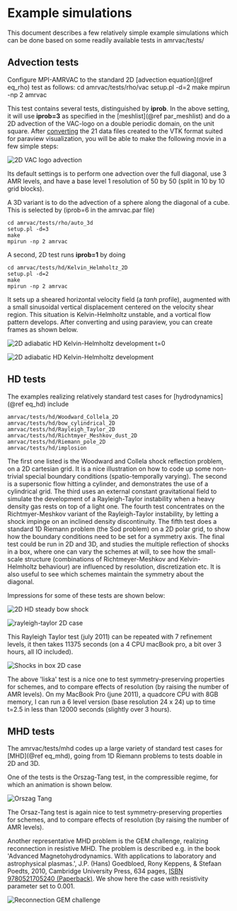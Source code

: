 # Example simulations

This document describes a few relatively simple example simulations which can
be done based on some readily available tests in amrvac/tests/

## Advection tests

Configure MPI-AMRVAC to the standard 2D [advection equation](@ref eq_rho) test
as follows:
    cd amrvac/tests/rho/vac
    setup.pl -d=2
    make
    mpirun -np 2 amrvac

This test contains several tests, distinguished by **iprob**. In the above setting, it
will use **iprob=3** as specified in the [meshlist](@ref par_meshlist) and
do a 2D advection of the VAC-logo on a double periodic domain, on the unit
square. After [converting](convert.md) the 21 data files created to the VTK
format suited for paraview visualization, you will be able to make the
following movie in a few simple steps:

![2D VAC logo advection](figmovdir/vaclogo.gif)

Its default settings is to perform one advection over the full diagonal, use 3
AMR levels, and have a base level 1 resolution of 50 by 50 (split in 10
by 10 grid blocks). 

A 3D variant is to do the advection of a sphere along the diagonal of a cube.
This is selected by (iprob=6 in the amrvac.par file)

    cd amrvac/tests/rho/auto_3d
    setup.pl -d=3
    make
    mpirun -np 2 amrvac

A second, 2D test runs **iprob=1** by doing

    cd amrvac/tests/hd/Kelvin_Helmholtz_2D
    setup.pl -d=2
    make
    mpirun -np 2 amrvac

It sets up a sheared horizontal velocity field (a _tanh_ profile), augmented
with a small sinusoidal vertical displacement centered on the velocity shear
region. This situation is Kelvin-Helmholtz unstable, and a vortical flow
pattern develops. After converting and using paraview, you can create frames
as shown below.

![2D adiabatic HD Kelvin-Helmholtz development t=0](figmovdir/khadiabAfigt0.gif) 

![2D adiabatic HD Kelvin-Helmholtz development](figmovdir/khadiabAfigfinal.gif)

## HD tests

The examples realizing relatively standard test cases
for [hydrodynamics](@ref eq_hd) include

    amrvac/tests/hd/Woodward_Collela_2D
    amrvac/tests/hd/bow_cylindrical_2D
    amrvac/tests/hd/Rayleigh_Taylor_2D
    amrvac/tests/hd/Richtmyer_Meshkov_dust_2D
    amrvac/tests/hd/Riemann_pole_2D
    amrvac/tests/hd/implosion

The first one listed is the Woodward and Collela shock reflection problem, on a 2D
cartesian grid. It is a nice illustration on how to code up some non-trivial
special boundary conditions (spatio-temporally varying). The second is a
supersonic flow hitting a cylinder, and demonstrates the use of a cylindrical
grid. The third uses an external constant
gravitational field to simulate the development of a Rayleigh-Taylor
instability when a heavy density gas rests on top of a light one. The fourth
test concentrates on the Richtmyer-Meshkov variant of the Rayleigh-Taylor
instability, by letting a shock impinge on an inclined density discontinuity.
The fifth test does a standard 1D Riemann problem (the Sod problem) on a 2D
polar grid, to show how the boundary conditions need to be set for a symmetry
axis. The final test could be run in 2D and 3D, and studies the multiple
reflection of shocks in a box, where one can vary the schemes at will, to see
how the small-scale structure (combinations of Richtmeyer-Meshkov and Kelvin-
Helmholtz behaviour) are influenced by resolution, discretization etc. It is
also useful to see which schemes maintain the symmetry about the diagonal.

Impressions for some of these tests are shown below:

![2D HD steady bow shock](figmovdir/bowshock.gif) 

![rayleigh-taylor 2D case](figmovdir/rthd2dnew.gif)

This Rayleigh Taylor test (july 2011) can be repeated with 7 refinement
levels, it then takes 11375 seconds (on a 4 CPU macBook pro, a bit over 3
hours, all IO included). 


![Shocks in box 2D case](figmovdir/liska.png)

The above 'liska' test is a nice one to test symmetry-preserving properties
for schemes, and to compare effects of resolution (by raising the number of
AMR levels). On my MacBook Pro (june 2011), a quadcore CPU with 8GB memory, I
can run a 6 level version (base resolution 24 x 24) up to time t=2.5 in less
than 12000 seconds (slightly over 3 hours). 

## MHD tests

The amrvac/tests/mhd codes up a large variety of standard test
cases for [MHD](@ref eq_mhd), going from 1D Riemann problems to tests
doable in 2D and 3D. 

One of the tests is the Orszag-Tang test, in the compressible regime, for
which an animation is shown below.

![Orszag Tang](figmovdir/otmovie.gif)

The Orsaz-Tang test is again nice to test symmetry-preserving properties for
schemes, and to compare effects of resolution (by raising the number of AMR
levels). 

Another representative MHD problem is the GEM challenge, realizing
reconnection in resistive MHD. The problem is described e.g. in the book
'Advanced Magnetohydrodynamics. With applications to laboratory and
astrophysical plasmas.', J.P. (Hans) Goedbloed, Rony Keppens, &amp; Stefaan
Poedts, 2010, Cambridge University Press, 634 pages, [ISBN 9780521705240
(Paperback)](http://www.cambridge.org/uk/catalogue/catalogue.asp?isbn=9780521705240).
We show here the case with resistivity parameter set to 0.001.

![Reconnection GEM challenge](figmovdir/recmhd.gif)

